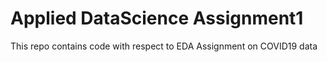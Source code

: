 # Applied DataScience Assignment1
This repo contains code with respect to EDA Assignment on COVID19 data
